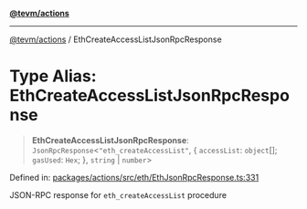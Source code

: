 [**@tevm/actions**](../README.md)

***

[@tevm/actions](../globals.md) / EthCreateAccessListJsonRpcResponse

# Type Alias: EthCreateAccessListJsonRpcResponse

> **EthCreateAccessListJsonRpcResponse**: `JsonRpcResponse`\<`"eth_createAccessList"`, \{ `accessList`: `object`[]; `gasUsed`: `Hex`; \}, `string` \| `number`\>

Defined in: [packages/actions/src/eth/EthJsonRpcResponse.ts:331](https://github.com/evmts/tevm-monorepo/blob/main/packages/actions/src/eth/EthJsonRpcResponse.ts#L331)

JSON-RPC response for `eth_createAccessList` procedure
